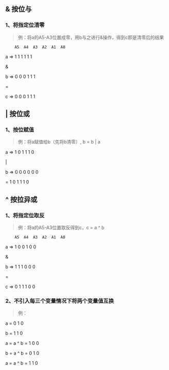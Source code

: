 ## & 按位与
### 1、将指定位清零
> 例：将a的A5-A3位置成零，用b与之进行&操作，得到c即是清零后的结果

		A5	A4	A3	A2	A1	A0

a 	=>	1	1	1	1	1	1

&

b	=>	0	0	0	1	1	1

=

c	=>	0	0	0	1	1	1


## | 按位或
### 1、按位赋值
> 例：将a赋值给b（先将b清零）, b = b | a

a	=>	1	0	1	1	1	0

|

b	=>	0	0	0	0	0	0

=
		1	0	1	1	1	0


## ^ 按拉异或
### 1、将指定位取反
> 例：将a的A5-A3位置取反得到c，c = a ^ b

		A5	A4	A3	A2	A1	A0
		
a 	=>	1	0	0	1	0	0

&

b	=>	1	1	1	0	0	0

=

c	=>	0	1	1	1	0	0


### 2、不引入每三个变量情况下将两个变量值互换
> 例：

a = 0 1 0

b = 1 1 0

a = a ^ b = 1 0 0

b = a ^ b = 0 1 0

a = a ^ b = 1 1 0
